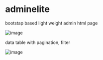 # adminelite

bootstap based light weight admin html page

![image](https://user-images.githubusercontent.com/11496339/152460921-cfc67f37-1eba-4098-8306-06d6213782ae.png)


data table with pagination, filter

![image](https://user-images.githubusercontent.com/11496339/152470457-1cc6f309-1b5c-4e85-935e-f5456d4dd308.png)

